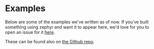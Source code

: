 # Examples

Below are some of the examples we've written as of now. If you've built something using
zephyr and want it to appear here, we'd love for you to open an issue for it [here](https://github.com/xycloo/zephyr/issues).

These can be found also on [the Github repo](https://github.com/xycloo/zephyr-examples).
